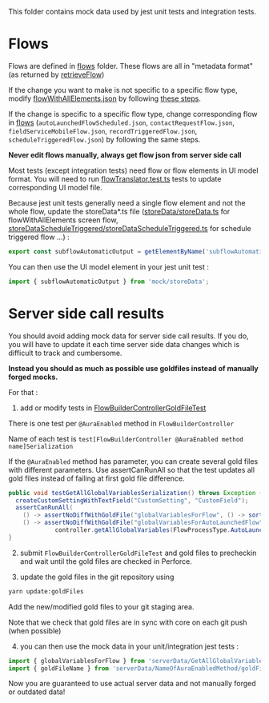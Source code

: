 This folder contains mock data used by jest unit tests and integration tests.

# Flows
Flows are defined in [flows](flows) folder. These flows are all in "metadata format" (as returned by [retrieveFlow]( https://codesearch.data.sfdc.net/source/xref/app_main_core/app/main/core/ui-interaction-builder-impl/java/src/ui/interaction/builder/components/controllers/FlowBuilderController.java#retrieveFlow))

If the change you want to make is not specific to a specific flow type, modify [flowWithAllElements.json](flows/flowWithAllElements.json) by following [these steps](flows/readme.txt).

If the change is specific to a specific flow type, change corresponding flow in [flows](flows) (`autoLaunchedFlowScheduled.json`, `contactRequestFlow.json`, `fieldServiceMobileFlow.json`, `recordTriggeredFlow.json`, `scheduleTriggeredFlow.json`) by following the same steps.

**Never edit flows manually, always get flow json from server side call**

Most tests (except integration tests) need flow or flow elements in UI model format. You will need to run [flowTranslator.test.ts](../src/builder_platform_interaction/translatorLib/__tests__/flowTranslator.test.ts) tests to update corresponding UI model file.

Because jest unit tests generally need a single flow element and not the whole flow, update the storeData*.ts file ([storeData/storeData.ts](storeData/storeData.ts) for flowWithAllElements screen flow, [storeDataScheduleTriggered/storeDataScheduleTriggered.ts](storeDataScheduleTriggered/storeDataScheduleTriggered.ts) for schedule triggered flow ...) :
```javascript
export const subflowAutomaticOutput = getElementByName('subflowAutomaticOutput');
```

You can then use the UI model element in your jest unit test :
```javascript
import { subflowAutomaticOutput } from 'mock/storeData';
```

# Server side call results

You should avoid adding mock data for server side call results. 
If you do, you will have to update it each time server side data changes which is difficult to track and cumbersome.

**Instead you should as much as possible use goldfiles instead of manually forged mocks.**

For that :
1) add or modify tests in [FlowBuilderControllerGoldFileTest](https://codesearch.data.sfdc.net/source/xref/app_main_core/app/main/core/ui-interaction-builder-impl/test/func/java/src/ui/interaction/builder/components/controllers/FlowBuilderControllerGoldFileTest.java)

There is one test per `@AuraEnabled` method in `FlowBuilderController`

Name of each test is `test[FlowBuilderController @AuraEnabled method name]Serialization`

If the `@AuraEnabled` method has parameter, you can create several gold files with different parameters. Use assertCanRunAll so that the test updates all gold files instead of failing at first gold file difference.

```java
public void testGetAllGlobalVariablesSerialization() throws Exception {
  createCustomSettingWithTextField("CustomSetting", "CustomField");
  assertCanRunAll(
    () -> assertNoDiffWithGoldFile("globalVariablesForFlow", () -> sortAllGlobalVariables(controller.getAllGlobalVariables(FlowProcessType.Flow))),
    () -> assertNoDiffWithGoldFile("globalVariablesForAutoLaunchedFlow", () -> sortAllGlobalVariables(
             controller.getAllGlobalVariables(FlowProcessType.AutoLaunchedFlow))));
}
```

2) submit `FlowBuilderControllerGoldFileTest` and gold files to precheckin and wait until the gold files are checked in Perforce.

3) update the gold files in the git repository using
```sh
yarn update:goldFiles
```

Add the new/modified gold files to your git staging area.

Note that we check that gold files are in sync with core on each git push (when possible)

4) you can then use the mock data in your unit/integration jest tests :
```javascript
import { globalVariablesForFlow } from 'serverData/GetAllGlobalVariables/globalVariablesForFlow.json';
import { goldFileName } from 'serverData/NameOfAuraEnabledMethod/goldFileName.json';
```
Now you are guaranteed to use actual server data and not manually forged or outdated data!
